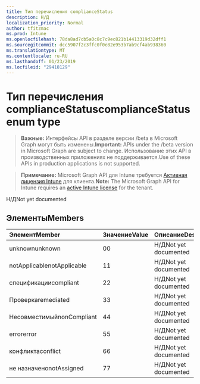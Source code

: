 ```yaml
---
title: Тип перечисления complianceStatus
description: Н/Д
localization_priority: Normal
author: tfitzmac
ms.prod: Intune
ms.openlocfilehash: 78da8ad7cb5a0c8c7c9ec821b14413319d32dff1
ms.sourcegitcommit: dcc5907f2c3ffc0f0e82e953b7ab9cf4ab938360
ms.translationtype: MT
ms.contentlocale: ru-RU
ms.lasthandoff: 01/23/2019
ms.locfileid: "29418129"
---
```

# <a name="compliancestatus-enum-type"></a><span data-ttu-id="12b5b-103">Тип перечисления complianceStatus</span><span class="sxs-lookup"><span data-stu-id="12b5b-103">complianceStatus enum type</span></span>

> <span data-ttu-id="12b5b-104">**Важные:** Интерфейсы API в разделе версии /beta в Microsoft Graph могут быть изменены.</span><span class="sxs-lookup"><span data-stu-id="12b5b-104">**Important:** APIs under the /beta version in Microsoft Graph are subject to change.</span></span> <span data-ttu-id="12b5b-105">Использование этих API в производственных приложениях не поддерживается.</span><span class="sxs-lookup"><span data-stu-id="12b5b-105">Use of these APIs in production applications is not supported.</span></span>

> <span data-ttu-id="12b5b-106">**Примечание:** Microsoft Graph API для Intune требуется [Активная лицензия Intune](https://go.microsoft.com/fwlink/?linkid=839381) для клиента.</span><span class="sxs-lookup"><span data-stu-id="12b5b-106">**Note:** The Microsoft Graph API for Intune requires an [active Intune license](https://go.microsoft.com/fwlink/?linkid=839381) for the tenant.</span></span>

<span data-ttu-id="12b5b-107">Н/Д</span><span class="sxs-lookup"><span data-stu-id="12b5b-107">Not yet documented</span></span>

## <a name="members"></a><span data-ttu-id="12b5b-108">Элементы</span><span class="sxs-lookup"><span data-stu-id="12b5b-108">Members</span></span>
|<span data-ttu-id="12b5b-109">Элемент</span><span class="sxs-lookup"><span data-stu-id="12b5b-109">Member</span></span>|<span data-ttu-id="12b5b-110">Значение</span><span class="sxs-lookup"><span data-stu-id="12b5b-110">Value</span></span>|<span data-ttu-id="12b5b-111">Описание</span><span class="sxs-lookup"><span data-stu-id="12b5b-111">Description</span></span>|
|:---|:---|:---|
|<span data-ttu-id="12b5b-112">unknown</span><span class="sxs-lookup"><span data-stu-id="12b5b-112">unknown</span></span>|<span data-ttu-id="12b5b-113">0</span><span class="sxs-lookup"><span data-stu-id="12b5b-113">0</span></span>|<span data-ttu-id="12b5b-114">Н/Д</span><span class="sxs-lookup"><span data-stu-id="12b5b-114">Not yet documented</span></span>|
|<span data-ttu-id="12b5b-115">notApplicable</span><span class="sxs-lookup"><span data-stu-id="12b5b-115">notApplicable</span></span>|<span data-ttu-id="12b5b-116">1</span><span class="sxs-lookup"><span data-stu-id="12b5b-116">1</span></span>|<span data-ttu-id="12b5b-117">Н/Д</span><span class="sxs-lookup"><span data-stu-id="12b5b-117">Not yet documented</span></span>|
|<span data-ttu-id="12b5b-118">спецификации</span><span class="sxs-lookup"><span data-stu-id="12b5b-118">compliant</span></span>|<span data-ttu-id="12b5b-119">2</span><span class="sxs-lookup"><span data-stu-id="12b5b-119">2</span></span>|<span data-ttu-id="12b5b-120">Н/Д</span><span class="sxs-lookup"><span data-stu-id="12b5b-120">Not yet documented</span></span>|
|<span data-ttu-id="12b5b-121">Проверка</span><span class="sxs-lookup"><span data-stu-id="12b5b-121">remediated</span></span>|<span data-ttu-id="12b5b-122">3</span><span class="sxs-lookup"><span data-stu-id="12b5b-122">3</span></span>|<span data-ttu-id="12b5b-123">Н/Д</span><span class="sxs-lookup"><span data-stu-id="12b5b-123">Not yet documented</span></span>|
|<span data-ttu-id="12b5b-124">Несовместимый</span><span class="sxs-lookup"><span data-stu-id="12b5b-124">nonCompliant</span></span>|<span data-ttu-id="12b5b-125">4</span><span class="sxs-lookup"><span data-stu-id="12b5b-125">4</span></span>|<span data-ttu-id="12b5b-126">Н/Д</span><span class="sxs-lookup"><span data-stu-id="12b5b-126">Not yet documented</span></span>|
|<span data-ttu-id="12b5b-127">error</span><span class="sxs-lookup"><span data-stu-id="12b5b-127">error</span></span>|<span data-ttu-id="12b5b-128">5</span><span class="sxs-lookup"><span data-stu-id="12b5b-128">5</span></span>|<span data-ttu-id="12b5b-129">Н/Д</span><span class="sxs-lookup"><span data-stu-id="12b5b-129">Not yet documented</span></span>|
|<span data-ttu-id="12b5b-130">конфликта</span><span class="sxs-lookup"><span data-stu-id="12b5b-130">conflict</span></span>|<span data-ttu-id="12b5b-131">6</span><span class="sxs-lookup"><span data-stu-id="12b5b-131">6</span></span>|<span data-ttu-id="12b5b-132">Н/Д</span><span class="sxs-lookup"><span data-stu-id="12b5b-132">Not yet documented</span></span>|
|<span data-ttu-id="12b5b-133">не назначено</span><span class="sxs-lookup"><span data-stu-id="12b5b-133">notAssigned</span></span>|<span data-ttu-id="12b5b-134">7</span><span class="sxs-lookup"><span data-stu-id="12b5b-134">7</span></span>|<span data-ttu-id="12b5b-135">Н/Д</span><span class="sxs-lookup"><span data-stu-id="12b5b-135">Not yet documented</span></span>|




